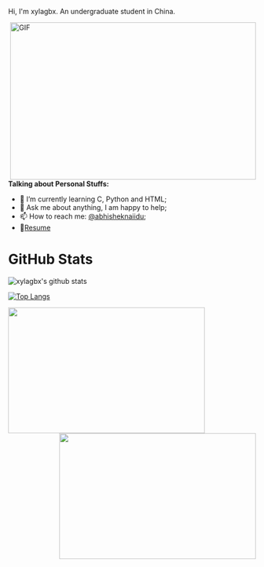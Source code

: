 Hi, I'm xylagbx. An undergraduate student in China.

<img align="right" alt="GIF" src="https://github.com/abhisheknaiidu/abhisheknaiidu/blob/master/code.gif?raw=true" width="500" height="320" />
  
**Talking about Personal Stuffs:**

- 🌱 I’m currently learning C, Python and HTML; 
- 💬 Ask me about anything, I am happy to help;
- 📫 How to reach me: [@abhisheknaiidu](https://twitter.com/abhisheknaiidu);
- 📝[Resume](https://drive.google.com/file/d/10GKdScol1BXsMQmSVO30rswZ8lqkakmy/view)

<h1>GitHub Stats</h1>

![xylagbx's github stats](https://github-readme-stats.vercel.app/api?username=xylagbx&show_icons=true)

[![Top Langs](https://github-readme-stats.vercel.app/api/top-langs/?username=xylagbx&layout=compact)](https://github.com/anuraghazra/github-readme-stats)

<img align="left" src="https://github-readme-stats.vercel.app/api?username=xylagbx&show_icons=true" width="400" height="256" />
<img align="right" src="https://github-readme-stats.vercel.app/api/top-langs/?username=xylagbx&layout=compact" width="400" height="256" />
